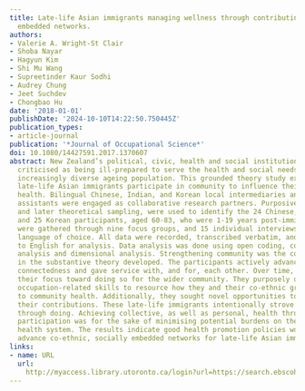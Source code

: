 ```yaml
---
title: Late-life Asian immigrants managing wellness through contributing to socially
  embedded networks.
authors:
- Valerie A. Wright-St Clair
- Shoba Nayar
- Hagyun Kim
- Shi Mu Wang
- Supreetinder Kaur Sodhi
- Audrey Chung
- Jeet Suchdev
- Chongbao Hu
date: '2018-01-01'
publishDate: '2024-10-10T14:22:50.750445Z'
publication_types:
- article-journal
publication: '*Journal of Occupational Science*'
doi: 10.1080/14427591.2017.1370607
abstract: New Zealand’s political, civic, health and social institutions have been
  criticised as being ill-prepared to serve the health and social needs of the country’s
  increasingly diverse ageing population. This grounded theory study examined how
  late-life Asian immigrants participate in community to influence their subjective
  health. Bilingual Chinese, Indian, and Korean local intermediaries and research
  assistants were engaged as collaborative research partners. Purposive recruitment,
  and later theoretical sampling, were used to identify the 24 Chinese, 27 Indian,
  and 25 Korean participants, aged 60-83, who were 1-19 years post-immigration. Data
  were gathered through nine focus groups, and 15 individual interviews in the participants’
  language of choice. All data were recorded, transcribed verbatim, and translated
  to English for analysis. Data analysis was done using open coding, constant comparative
  analysis and dimensional analysis. Strengthening community was the core social process
  in the substantive theory developed. The participants actively advanced cultural
  connectedness and gave service with, and for, each other. Over time, they extended
  their focus toward doing so for the wider community. They purposely used long-standing,
  occupation-related skills to resource how they and their co-ethnic groups contributed
  to community health. Additionally, they sought novel opportunities to diversify
  their contributions. These late-life immigrants intentionally strove to stay healthy
  through doing. Achieving collective, as well as personal, health through community
  participation was for the sake of minimising potential burdens on the country’s
  health system. The results indicate good health promotion policies would aim to
  advance co-ethnic, socially embedded networks for late-life Asian immigrants.
links:
- name: URL
  url: 
    http://myaccess.library.utoronto.ca/login?url=https://search.ebscohost.com/login.aspx?direct=true&db=cin20&AN=128502300&site=ehost-live
---
```

